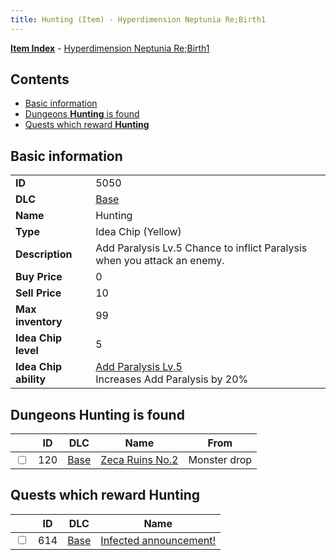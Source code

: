 ```yaml
---
title: Hunting (Item) - Hyperdimension Neptunia Re;Birth1
---
```


[**Item Index**](/neptunia/rb1/item/index.html) - [Hyperdimension Neptunia Re;Birth1](/neptunia/rb1)

## Contents

- [Basic information](#basic-information)
- [Dungeons **Hunting** is found](#dungeons-hunting-is-found)
- [Quests which reward **Hunting**](#quests-which-reward-hunting)

## Basic information

|   |   |
| -- | -- |
| **ID** | 5050 |
| **DLC** | [Base](/neptunia/rb1/dlc/1-base.html) |
| **Name** | Hunting |
| **Type** | Idea Chip (Yellow) |
| **Description** | Add Paralysis Lv.5 Chance to inflict Paralysis when you attack an enemy. |
| **Buy Price** | 0 |
| **Sell Price** | 10 |
| **Max inventory** | 99 |
| **Idea Chip level** | 5 |
| **Idea Chip ability** | [Add Paralysis Lv.5](/neptunia/rb1/avatar/1-9549-add-paralysis-lv-5.html)<br />Increases Add Paralysis by 20% |


## Dungeons **Hunting** is found

|    | ID | DLC | Name | From |
| -- | -- | --- | ---- | ---- |
| <input type="checkbox" id="rb1-dungeon-1-120" class="trackbox" /> | 120 | [Base](/neptunia/rb1/dlc/1-base.html) | [Zeca Ruins No.2](/neptunia/rb1/dungeon/1-120-zeca-ruins-no-2.html) | Monster drop |


## Quests which reward **Hunting**

|    | ID | DLC | Name |
| -- | -- | --- | ---- |
| <input type="checkbox" id="rb1-quest-1-614" class="trackbox" /> | 614 | [Base](/neptunia/rb1/dlc/1-base.html) | [Infected announcement!](/neptunia/rb1/quest/1-614-infected-announcement.html) |
